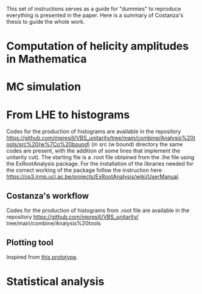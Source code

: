 This set of instructions serves as a guide for "dummies" to reproduce everything is presented in the paper.
Here is a summary of Costanza's thesis to guide the whole work.



# Computation of helicity amplitudes in Mathematica


# MC simulation 


# From LHE to histograms

Codes for the production of histograms are available in the repository https://github.com/mpresill/VBS_unitarity/tree/main/combine/Analysis%20tools/src%20(w%7Co%20bound) (in src (w bound) directory the same codes are present, with the addition of some lines that implement the unitarity cut). The starting file is a .root file obtained from the .lhe file using the ExRootAnalysis package. For the installation of the libraries needed for the correct working of the package follow the instruction here https://cp3.irmp.ucl.ac.be/projects/ExRootAnalysis/wiki/UserManual.

## Costanza's workflow
Codes for the production of histograms from .root file are available in the repository https://github.com/mpresill/VBS_unitarity/
tree/main/combine/Analysis%20tools

## Plotting tool
Inspired from [this prototype](https://github.com/acappati/mg5tut_apr21_plots).


# Statistical analysis
